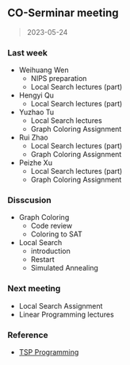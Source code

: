 ## CO-Serminar meeting

> 2023-05-24

### Last week

- Weihuang Wen
  - NIPS preparation
  - Local Search lectures (part)
- Hengyi Qu
  - Local Search lectures (part)
- Yuzhao Tu
  - Local Search lectures
  - Graph Coloring Assignment
- Rui Zhao
  - Local Search lectures (part)
  - Graph Coloring Assignment
- Peizhe Xu
  - Local Search lectures (part)
  - Graph Coloring Assignment

### Disscusion

- Graph Coloring
  - Code review
  - Coloring to SAT
- Local Search
  - introduction
  - Restart
  - Simulated Annealing

### Next meeting

- Local Search Assignment
- Linear Programming lectures

### Reference

- [TSP Programming](https://colab.research.google.com/github/norvig/pytudes/blob/main/ipynb/TSP.ipynb)